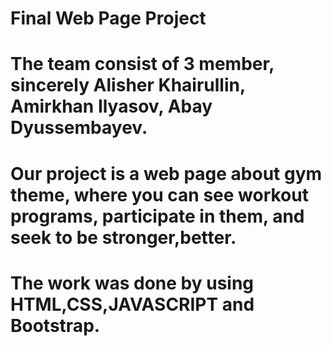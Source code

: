 # Final Web Page Project

# The team consist of 3 member, sincerely Alisher Khairullin, Amirkhan Ilyasov, Abay Dyussembayev.
# Our project is a web page about gym theme, where you can see workout programs, participate in them, and seek to be stronger,better.
# The work was done by using HTML,CSS,JAVASCRIPT and Bootstrap.
